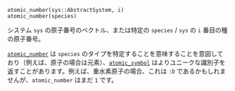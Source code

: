 ```
atomic_number(sys::AbstractSystem, i)
atomic_number(species)
```

システム `sys` の原子番号のベクトル、または特定の `species` / `sys` の `i` 番目の種の原子番号。

[`atomic_number`](@ref) は `species` のタイプを特定することを意味することを意図しており（例えば、原子の場合は元素）、[`atomic_symbol`](@ref) はよりユニークな識別子を返すことがあります。例えば、重水素原子の場合、これは `:D` であるかもしれませんが、`atomic_number` はまだ `1` です。
